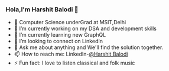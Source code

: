 ### Hola,I'm Harshit Balodi 👋

- 📕 Computer Science underGrad at MSIT,Delhi
- 🔭 I’m currently working on my DSA and development skills
- 🌱 I’m currently learning new GraphQL
- 👯 I’m looking to connect on LinkedIn 
- 💬 Ask me about anything and We'll find the solution together.
- 📫 How to reach me: LinkedIn-[@Harshit Balodi](https://www.linkedin.com/in/harshit-balodi/)
- ⚡ Fun fact: I love to listen classical and folk music 

